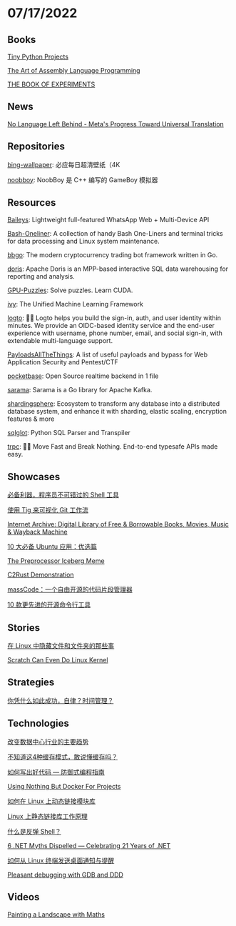 # 07/17/2022

## Books
[Tiny Python Projects](http://tinypythonprojects.com/Tiny_Python_Projects.pdf)

[The Art of Assembly Language Programming](http://www.phatcode.net/res/223/files/html/toc.html)

[THE BOOK OF EXPERIMENTS](https://www.arvindguptatoys.com/arvindgupta/bookofexpts.pdf)

## News
[No Language Left Behind - Meta's Progress Toward Universal Translation](https://www.i-programmer.info/news/105-artificial-intelligence/15569-no-language-left-behind-metas-progress-toward-universal-translation.html)

## Repositories
[bing-wallpaper](https://github.com/niumoo/bing-wallpaper): 必应每日超清壁纸（4K

[noobboy](https://gitee.com/mirrors/NoobBoy): NoobBoy 是 C++ 编写的 GameBoy 模拟器

## Resources
[Baileys](https://github.com/adiwajshing/Baileys): Lightweight full-featured WhatsApp Web + Multi-Device API

[Bash-Oneliner](https://github.com/onceupon/Bash-Oneliner): A collection of handy Bash One-Liners and terminal tricks for data processing and Linux system maintenance.

[bbgo](https://github.com/c9s/bbgo): The modern cryptocurrency trading bot framework written in Go.

[doris](https://github.com/apache/doris): Apache Doris is an MPP-based interactive SQL data warehousing for reporting and analysis.

[GPU-Puzzles](https://github.com/srush/GPU-Puzzles): Solve puzzles. Learn CUDA.

[ivy](https://github.com/unifyai/ivy): The Unified Machine Learning Framework

[logto](https://github.com/logto-io/logto): 🧑‍🚀 Logto helps you build the sign-in, auth, and user identity within minutes. We provide an OIDC-based identity service and the end-user experience with username, phone number, email, and social sign-in, with extendable multi-language support.

[PayloadsAllTheThings](https://github.com/swisskyrepo/PayloadsAllTheThings): A list of useful payloads and bypass for Web Application Security and Pentest/CTF

[pocketbase](https://github.com/pocketbase/pocketbase): Open Source realtime backend in 1 file

[sarama](https://github.com/Shopify/sarama): Sarama is a Go library for Apache Kafka.

[shardingsphere](https://github.com/apache/shardingsphere): Ecosystem to transform any database into a distributed database system, and enhance it with sharding, elastic scaling, encryption features & more

[sqlglot](https://github.com/tobymao/sqlglot): Python SQL Parser and Transpiler

[trpc](https://github.com/trpc/trpc): 🧙‍♀️ Move Fast and Break Nothing. End-to-end typesafe APIs made easy.

## Showcases
[必备利器，程序员不可错过的 Shell 工具](https://www.oschina.net/project/awesome?columnId=16)

[使用 Tig 来可视化 Git 工作流](https://linux.cn/article-14809-1.html)

[Internet Archive: Digital Library of Free & Borrowable Books, Movies, Music & Wayback Machine](https://archive.org/)

[10 大必备 Ubuntu 应用：优选篇](https://linux.cn/article-14816-1.html)

[The Preprocessor Iceberg Meme](https://jadlevesque.github.io/PPMP-Iceberg/)

[C2Rust Demonstration](https://c2rust.com/)

[massCode：一个自由开源的代码片段管理器](https://linux.cn/article-14827-1.html)

[10 款更先进的开源命令行工具](https://mp.weixin.qq.com/s/e9wU7eArHH0hisRjiXWpiw)

## Stories
[在 Linux 中隐藏文件和文件夹的那些事](https://linux.cn/article-14806-1.html)

[Scratch Can Even Do Linux Kernel](https://www.i-programmer.info/news/98-languages/15567-scratch-can-even-do-linux-kernel.html)

## Strategies
[你凭什么如此成功，自律？时间管理？](https://mp.weixin.qq.com/s/auf2S558FkSfOaXi5b0hkg)

## Technologies
[改变数据中心行业的主要趋势](https://linux.cn/article-14805-1.html)

[不知道这4种缓存模式，敢说懂缓存吗？](https://mp.weixin.qq.com/s/am8L0x-zvpj_018Yr85n1A)

[如何写出好代码 — 防御式编程指南](https://mp.weixin.qq.com/s/gnnRDI4M5hdFsChTju6Wag)

[Using Nothing But Docker For Projects](https://www.smashingmagazine.com/2022/07/using-nothing-but-docker-projects/)

[如何在 Linux 上动态链接模块库](https://linux.cn/article-14813-1.html)

[Linux 上静态链接库工作原理](https://linux.cn/article-14819-1.html)

[什么是反弹 Shell？](https://mp.weixin.qq.com/s/d3fDWWTKLF0mCpCMeAd4Ew)

[6 .NET Myths Dispelled — Celebrating 21 Years of .NET](https://blog.devgenius.io/6-net-myths-dispelled-celebrating-21-years-of-net-652795c2ea27)

[如何从 Linux 终端发送桌面通知与提醒](https://linux.cn/article-14826-1.html)

[Pleasant debugging with GDB and DDD](https://begriffs.com/posts/2022-07-17-debugging-gdb-ddd.html)

## Videos
[Painting a Landscape with Maths](https://www.youtube.com/watch?v=BFld4EBO2RE)

